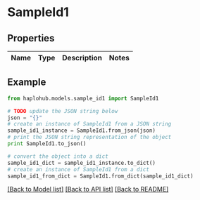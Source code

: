 # SampleId1


## Properties
Name | Type | Description | Notes
------------ | ------------- | ------------- | -------------

## Example

```python
from haplohub.models.sample_id1 import SampleId1

# TODO update the JSON string below
json = "{}"
# create an instance of SampleId1 from a JSON string
sample_id1_instance = SampleId1.from_json(json)
# print the JSON string representation of the object
print SampleId1.to_json()

# convert the object into a dict
sample_id1_dict = sample_id1_instance.to_dict()
# create an instance of SampleId1 from a dict
sample_id1_from_dict = SampleId1.from_dict(sample_id1_dict)
```
[[Back to Model list]](../README.md#documentation-for-models) [[Back to API list]](../README.md#documentation-for-api-endpoints) [[Back to README]](../README.md)


